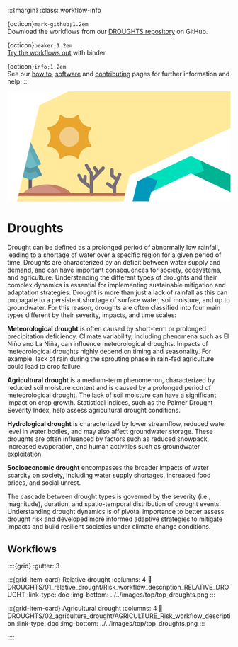 :::{margin}
:class: workflow-info

{octicon}`mark-github;1.2em`<br>
Download the workflows from our [DROUGHTS repository](https://github.com/CLIMAAX/DROUGHTS) on GitHub.

{octicon}`beaker;1.2em`<br>
[Try the workflows out](https://mybinder.org/v2/gh/climaax/binder-env/main?urlpath=git-pull%3Frepo%3Dhttps%253A%252F%252Fgithub.com%252FCLIMAAX%252FDROUGHTS%26urlpath%3Dlab%252Ftree%252FDROUGHTS%252F%26branch%3Dmain) with binder.

{octicon}`info;1.2em`<br>
See our [how to](../workflows_how_to.md), [software](../../resources/software.md) and [contributing](../../community/contribute.md) pages for further information and help.
:::

<img alt="Droughts" src="../../images/top/top_droughts.png" class="page-main-photo">

# Droughts

Drought can be defined as a prolonged period of abnormally low rainfall, leading to a shortage of water over a specific region for a given period of time. Droughts are characterized by an deficit between water supply and demand, and can have important consequences for society, ecosystems, and agriculture. Understanding the different types of droughts and their complex dynamics is essential for implementing sustainable mitigation and adaptation strategies. Drought is more than just a lack of rainfall as this can propagate to a persistent shortage of surface water, soil moisture, and up to groundwater. For this reason, droughts are often classified into four main types different by their severity, impacts, and time scales:

**Meteorological drought** is often caused by short-term or prolonged precipitation deficiency. Climate variability, including phenomena such as El Niño and La Niña, can influence meteorological droughts. Impacts of meteorological droughts highly depend on timing and seasonality. For example, lack of rain during the sprouting phase in rain-fed agriculture could lead to crop failure.

**Agricultural drought** is a medium-term phenomenon, characterized by reduced soil moisture content and is caused by a prolonged period of meteorological drought. The lack of soil moisture can have a significant impact on crop growth. Statistical indices, such as the Palmer Drought Severity Index, help assess agricultural drought conditions.

**Hydrological drought** is characterized by lower streamflow, reduced water level in water bodies, and may also affect groundwater storage. These droughts are often influenced by factors such as reduced snowpack, increased evaporation, and human activities such as groundwater exploitation.

**Socioeconomic drought** encompasses the broader impacts of water scarcity on society, including water supply shortages, increased food prices, and social unrest.

The cascade between drought types is governed by the severity (i.e., magnitude), duration, and spatio-temporal distribution of drought events. Understanding drought dynamics is of pivotal importance to better assess drought risk and developed more informed adaptive strategies to mitigate impacts and build resilient societies under climate change conditions.


## Workflows

::::{grid}
:gutter: 3

:::{grid-item-card} Relative drought
:columns: 4
:link: DROUGHTS/01_relative_drought/Risk_workflow_description_RELATIVE_DROUGHT
:link-type: doc
:img-bottom: ../../images/top/top_droughts.png
:::

:::{grid-item-card} Agricultural drought
:columns: 4
:link: DROUGHTS/02_agriculture_drought/AGRICULTURE_Risk_workflow_description
:link-type: doc
:img-bottom: ../../images/top/top_droughts.png
:::

::::
